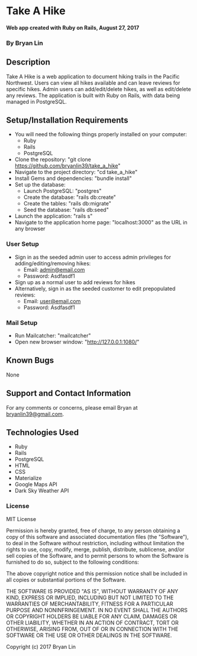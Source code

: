 # Take A Hike

#### Web app created with Ruby on Rails, August 27, 2017

### By Bryan Lin

## Description

Take A Hike is a web application to document hiking trails in the Pacific Northwest. Users can view all hikes available and can leave reviews for specific hikes. Admin users can add/edit/delete hikes, as well as edit/delete any reviews. The application is built with Ruby on Rails, with data being managed in PostgreSQL.

## Setup/Installation Requirements

* You will need the following things properly installed on your computer:
  * Ruby
  * Rails
  * PostgreSQL
* Clone the repository: "git clone https://github.com/bryanlin39/take_a_hike"
* Navigate to the project directory: "cd take_a_hike"
* Install Gems and dependencies: "bundle install"
* Set up the database:
  * Launch PostgreSQL: "postgres"
  * Create the database: "rails db:create"
  * Create the tables: "rails db:migrate"
  * Seed the database: "rails db:seed"
* Launch the application: "rails s"
* Navigate to the application home page: "localhost:3000" as the URL in any browser

### User Setup

* Sign in as the seeded admin user to access admin privileges for adding/editing/removing hikes:
  * Email: admin@email.com
  * Password: Asdfasdf1
* Sign up as a normal user to add reviews for hikes
* Alternatively, sign in as the seeded customer to edit prepopulated reviews:
  * Email: user@email.com
  * Password: Asdfasdf1

### Mail Setup
* Run Mailcatcher: "mailcatcher"
* Open new browser window: "http://127.0.0.1:1080/"

## Known Bugs

None

## Support and Contact Information

For any comments or concerns, please email Bryan at bryanlin39@gmail.com.

## Technologies Used

* Ruby
* Rails
* PostgreSQL
* HTML
* CSS
* Materialize
* Google Maps API
* Dark Sky Weather API

### License

MIT License

Permission is hereby granted, free of charge, to any person obtaining a copy of this software and associated documentation files (the "Software"), to deal in the Software without restriction, including without limitation the rights to use, copy, modify, merge, publish, distribute, sublicense, and/or sell copies of the Software, and to permit persons to whom the Software is furnished to do so, subject to the following conditions:

The above copyright notice and this permission notice shall be included in all copies or substantial portions of the Software.

THE SOFTWARE IS PROVIDED "AS IS", WITHOUT WARRANTY OF ANY KIND, EXPRESS OR IMPLIED, INCLUDING BUT NOT LIMITED TO THE WARRANTIES OF MERCHANTABILITY, FITNESS FOR A PARTICULAR PURPOSE AND NONINFRINGEMENT. IN NO EVENT SHALL THE AUTHORS OR COPYRIGHT HOLDERS BE LIABLE FOR ANY CLAIM, DAMAGES OR OTHER LIABILITY, WHETHER IN AN ACTION OF CONTRACT, TORT OR OTHERWISE, ARISING FROM, OUT OF OR IN CONNECTION WITH THE SOFTWARE OR THE USE OR OTHER DEALINGS IN THE SOFTWARE.

Copyright (c) 2017 Bryan Lin
